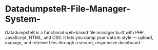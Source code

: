 # DatadumpsteR-File-Manager-System-
DatadumpsteR is a  functional web-based file manager built with PHP, JavaScript, HTML, and CSS. It lets you dump your data in style — upload, manage, and retrieve files through a secure, responsive dashboard.

